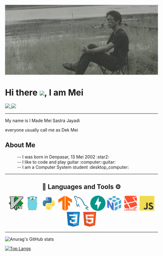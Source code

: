 ![alt text](https://github.com/MeiSastraJayadi/MeiSastraJayadi/blob/master/profile2.jpeg "Mei's Profile")
# Hi there <img src="https://raw.githubusercontent.com/MartinHeinz/MartinHeinz/master/wave.gif" width="30px">, I am Mei
<div id="social-badges">
  <a href="https://id.linkedin.com/in/mei-sastra-jayadi-044625231">
    <img src="https://img.shields.io/badge/LinkedIn-blue?logo=linkedin&logoColor=white&style=for-the-badge"/>
  </a>
  <a href="https://www.instagram.com/dekmei_13">
    <img src="https://img.shields.io/badge/Instagram-E4505F?style=for-the-badge&logo=instagram&logoColor=white"/>
  </a>
</div>

---

My name is I Made Mei Sastra Jayadi

everyone usually call me as Dek Mei

## About Me

<dd>-- I was born in Denpasar, 13 Mei 2002 :star2:</dd>

<dd>-- I like to code and play guitar :computer::guitar:</dd>

<dd>-- I am a Computer System student :desktop_computer:</dd>

---
<div align="center">

## :wrench: Languages and Tools :gear:

</div>

<div align="center">
  <img src="https://github.com/devicons/devicon/blob/master/icons/vim/vim-original.svg" alt="vim" width="50" height="50"/>
  <img src="https://github.com/devicons/devicon/blob/master/icons/go/go-original.svg" alt="go" width="50" height="50"/>
  <img src="https://github.com/devicons/devicon/blob/master/icons/python/python-original.svg" alt="python" width="50" height="50"/>
  <img src="https://github.com/devicons/devicon/blob/master/icons/tensorflow/tensorflow-original.svg" alt="tf" width="50" height="50"/>
  <img src="https://github.com/devicons/devicon/blob/master/icons/mysql/mysql-original.svg" alt="tf" width="50" height="50"/>
  <img src="https://github.com/devicons/devicon/blob/master/icons/fastapi/fastapi-original.svg" alt="fa" width="50" height="50"/>
  <img src="https://github.com/devicons/devicon/blob/master/icons/numpy/numpy-original.svg" alt="numpy" width="50" height="50"/>
  <img src="https://github.com/devicons/devicon/blob/master/icons/laravel/laravel-plain-wordmark.svg" alt="laravel" width="50" height="50"/>
  <img src="https://github.com/devicons/devicon/blob/master/icons/javascript/javascript-original.svg" alt="js" width="50" height="50"/>
  <img src="https://github.com/devicons/devicon/blob/master/icons/css3/css3-original.svg" alt="css" width="50" height="50"/>
  <img src="https://github.com/devicons/devicon/blob/master/icons/html5/html5-original.svg" alt="css" width="50" height="50"/>
</div>

---

![Anurag's GitHub stats](https://github-readme-stats.vercel.app/api?username=MeiSastraJayadi&show_icons=true&theme=tokyonight)

[![Top Langs](https://github-readme-stats.vercel.app/api/top-langs/?username=MeiSastraJayadi&layout=compact&theme=tokyonight)](https://github.com/anuraghazra/github-readme-stats)






